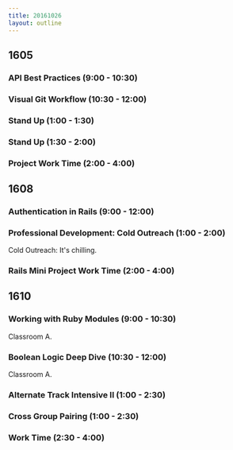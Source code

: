 ```yaml
---
title: 20161026
layout: outline
---
```


## 1605

### API Best Practices (9:00 - 10:30)

### Visual Git Workflow (10:30 - 12:00)

### Stand Up (1:00 - 1:30)

### Stand Up (1:30 - 2:00)

### Project Work Time (2:00 - 4:00)


## 1608

### Authentication in Rails (9:00 - 12:00)

### Professional Development: Cold Outreach (1:00 - 2:00)

Cold Outreach: It's chilling.

### Rails Mini Project Work Time (2:00 - 4:00)


## 1610

### Working with Ruby Modules (9:00 - 10:30)

Classroom A.

### Boolean Logic Deep Dive (10:30 - 12:00)

Classroom A.

### Alternate Track Intensive II (1:00 - 2:30)

### Cross Group Pairing (1:00 - 2:30)

### Work Time (2:30 - 4:00)
